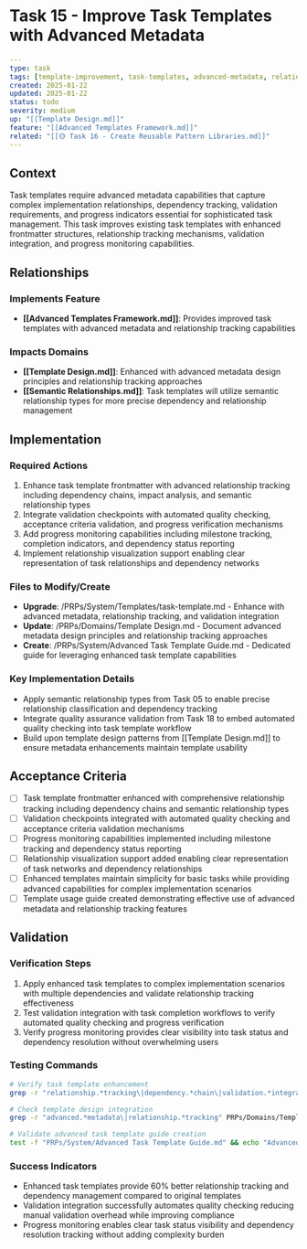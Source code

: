 # Task 15 - Improve Task Templates with Advanced Metadata

```yaml
---
type: task
tags: [template-improvement, task-templates, advanced-metadata, relationship-tracking]
created: 2025-01-22
updated: 2025-01-22
status: todo
severity: medium
up: "[[Template Design.md]]"
feature: "[[Advanced Templates Framework.md]]"
related: "[[🟡 Task 16 - Create Reusable Pattern Libraries.md]]"
---
```

## Context

Task templates require advanced metadata capabilities that capture complex implementation relationships, dependency tracking, validation requirements, and progress indicators essential for sophisticated task management. This task improves existing task templates with enhanced frontmatter structures, relationship tracking mechanisms, validation integration, and progress monitoring capabilities.

## Relationships

### Implements Feature

- **[[Advanced Templates Framework.md]]**: Provides improved task templates with advanced metadata and relationship tracking capabilities

### Impacts Domains

- **[[Template Design.md]]**: Enhanced with advanced metadata design principles and relationship tracking approaches
- **[[Semantic Relationships.md]]**: Task templates will utilize semantic relationship types for more precise dependency and relationship management

## Implementation

### Required Actions

1. Enhance task template frontmatter with advanced relationship tracking including dependency chains, impact analysis, and semantic relationship types
2. Integrate validation checkpoints with automated quality checking, acceptance criteria validation, and progress verification mechanisms
3. Add progress monitoring capabilities including milestone tracking, completion indicators, and dependency status reporting
4. Implement relationship visualization support enabling clear representation of task relationships and dependency networks

### Files to Modify/Create

- **Upgrade**: /PRPs/System/Templates/task-template.md - Enhance with advanced metadata, relationship tracking, and validation integration
- **Update**: /PRPs/Domains/Template Design.md - Document advanced metadata design principles and relationship tracking approaches
- **Create**: /PRPs/System/Advanced Task Template Guide.md - Dedicated guide for leveraging enhanced task template capabilities

### Key Implementation Details

- Apply semantic relationship types from Task 05 to enable precise relationship classification and dependency tracking
- Integrate quality assurance validation from Task 18 to embed automated quality checking into task template workflow
- Build upon template design patterns from [[Template Design.md]] to ensure metadata enhancements maintain template usability

## Acceptance Criteria

- [ ] Task template frontmatter enhanced with comprehensive relationship tracking including dependency chains and semantic relationship types
- [ ] Validation checkpoints integrated with automated quality checking and acceptance criteria validation mechanisms
- [ ] Progress monitoring capabilities implemented including milestone tracking and dependency status reporting
- [ ] Relationship visualization support added enabling clear representation of task networks and dependency relationships
- [ ] Enhanced templates maintain simplicity for basic tasks while providing advanced capabilities for complex implementation scenarios
- [ ] Template usage guide created demonstrating effective use of advanced metadata and relationship tracking features

## Validation

### Verification Steps

1. Apply enhanced task templates to complex implementation scenarios with multiple dependencies and validate relationship tracking effectiveness
2. Test validation integration with task completion workflows to verify automated quality checking and progress verification
3. Verify progress monitoring provides clear visibility into task status and dependency resolution without overwhelming users

### Testing Commands

```bash
# Verify task template enhancement
grep -r "relationship.*tracking\|dependency.*chain\|validation.*integration" PRPs/System/Templates/task-template.md

# Check template design integration
grep -r "advanced.*metadata\|relationship.*tracking" PRPs/Domains/Template\ Design.md

# Validate advanced task template guide creation
test -f "PRPs/System/Advanced Task Template Guide.md" && echo "Advanced task template guide created"
```

### Success Indicators

- Enhanced task templates provide 60% better relationship tracking and dependency management compared to original templates
- Validation integration successfully automates quality checking reducing manual validation overhead while improving compliance
- Progress monitoring enables clear task status visibility and dependency resolution tracking without adding complexity burden